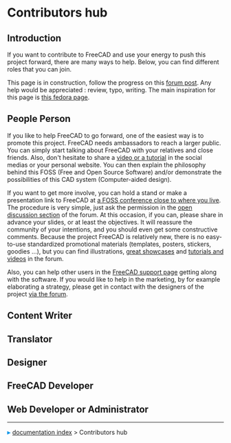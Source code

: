 # Contributors hub
## Introduction

If you want to contribute to FreeCAD and use your energy to push this project forward, there are many ways to help. Below, you can find different roles that you can join.

This page is in construction, follow the progress on this [forum post](https://forum.freecadweb.org/viewtopic.php?f=21&t=21533). Any help would be appreciated : review, typo, writing. The main inspiration for this page is [this fedora page](https://fedoraproject.org/wiki/Join#People_Person).

## People Person 

If you like to help FreeCAD to go forward, one of the easiest way is to promote this project. FreeCAD needs ambassadors to reach a larger public. You can simply start talking about FreeCAD with your relatives and close friends. Also, don\'t hesitate to share a [video or a tutorial](https://forum.freecadweb.org/viewforum.php?f=36) in the social medias or your personal website. You can then explain the philosophy behind this FOSS (Free and Open Source Software) and/or demonstrate the possibilities of this CAD system (Computer-aided design).

If you want to get more involve, you can hold a stand or make a presentation link to FreeCAD at [a FOSS conference close to where you live](https://en.wikipedia.org/wiki/List_of_free-software_events). The procedure is very simple, just ask the permission in the [open discussion section](https://forum.freecadweb.org/viewforum.php?f=8) of the forum. At this occasion, if you can, please share in advance your slides, or at least the objectives. It will reassure the community of your intentions, and you should even get some constructive comments. Because the project FreeCAD is relatively new, there is no easy-to-use standardized promotional materials (templates, posters, stickers, goodies \...), but you can find illustrations, [great showcases](https://forum.freecadweb.org/viewforum.php?f=24) and [tutorials and videos](https://forum.freecadweb.org/viewforum.php?f=36) in the forum.

Also, you can help other users in the [FreeCAD support page](https://forum.freecadweb.org/viewforum.php?f=3) getting along with the software. If you would like to help in the marketing, by for example elaborating a strategy, please get in contact with the designers of the project [via the forum](https://forum.freecadweb.org/viewforum.php?f=34).

## Content Writer 

## Translator

## Designer

## FreeCAD Developer 

## Web Developer or Administrator



---
![](images/Right_arrow.png) [documentation index](../README.md) > Contributors hub
